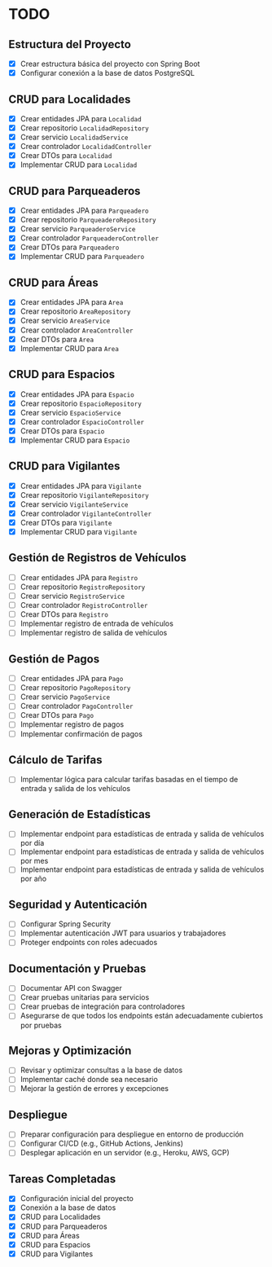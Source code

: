 # TODO

## Estructura del Proyecto

- [x] Crear estructura básica del proyecto con Spring Boot
- [x] Configurar conexión a la base de datos PostgreSQL

## CRUD para Localidades

- [x] Crear entidades JPA para `Localidad`
- [x] Crear repositorio `LocalidadRepository`
- [x] Crear servicio `LocalidadService`
- [x] Crear controlador `LocalidadController`
- [x] Crear DTOs para `Localidad`
- [x] Implementar CRUD para `Localidad`

## CRUD para Parqueaderos

- [x] Crear entidades JPA para `Parqueadero`
- [x] Crear repositorio `ParqueaderoRepository`
- [x] Crear servicio `ParqueaderoService`
- [x] Crear controlador `ParqueaderoController`
- [x] Crear DTOs para `Parqueadero`
- [x] Implementar CRUD para `Parqueadero`

## CRUD para Áreas

- [x] Crear entidades JPA para `Area`
- [x] Crear repositorio `AreaRepository`
- [x] Crear servicio `AreaService`
- [x] Crear controlador `AreaController`
- [x] Crear DTOs para `Area`
- [x] Implementar CRUD para `Area`

## CRUD para Espacios

- [x] Crear entidades JPA para `Espacio`
- [x] Crear repositorio `EspacioRepository`
- [x] Crear servicio `EspacioService`
- [x] Crear controlador `EspacioController`
- [x] Crear DTOs para `Espacio`
- [x] Implementar CRUD para `Espacio`

## CRUD para Vigilantes

- [x] Crear entidades JPA para `Vigilante`
- [x] Crear repositorio `VigilanteRepository`
- [x] Crear servicio `VigilanteService`
- [x] Crear controlador `VigilanteController`
- [x] Crear DTOs para `Vigilante`
- [x] Implementar CRUD para `Vigilante`

## Gestión de Registros de Vehículos

- [ ] Crear entidades JPA para `Registro`
- [ ] Crear repositorio `RegistroRepository`
- [ ] Crear servicio `RegistroService`
- [ ] Crear controlador `RegistroController`
- [ ] Crear DTOs para `Registro`
- [ ] Implementar registro de entrada de vehículos
- [ ] Implementar registro de salida de vehículos

## Gestión de Pagos

- [ ] Crear entidades JPA para `Pago`
- [ ] Crear repositorio `PagoRepository`
- [ ] Crear servicio `PagoService`
- [ ] Crear controlador `PagoController`
- [ ] Crear DTOs para `Pago`
- [ ] Implementar registro de pagos
- [ ] Implementar confirmación de pagos

## Cálculo de Tarifas

- [ ] Implementar lógica para calcular tarifas basadas en el tiempo de entrada y salida de los vehículos

## Generación de Estadísticas

- [ ] Implementar endpoint para estadísticas de entrada y salida de vehículos por día
- [ ] Implementar endpoint para estadísticas de entrada y salida de vehículos por mes
- [ ] Implementar endpoint para estadísticas de entrada y salida de vehículos por año

## Seguridad y Autenticación

- [ ] Configurar Spring Security
- [ ] Implementar autenticación JWT para usuarios y trabajadores
- [ ] Proteger endpoints con roles adecuados

## Documentación y Pruebas

- [ ] Documentar API con Swagger
- [ ] Crear pruebas unitarias para servicios
- [ ] Crear pruebas de integración para controladores
- [ ] Asegurarse de que todos los endpoints están adecuadamente cubiertos por pruebas

## Mejoras y Optimización

- [ ] Revisar y optimizar consultas a la base de datos
- [ ] Implementar caché donde sea necesario
- [ ] Mejorar la gestión de errores y excepciones

## Despliegue

- [ ] Preparar configuración para despliegue en entorno de producción
- [ ] Configurar CI/CD (e.g., GitHub Actions, Jenkins)
- [ ] Desplegar aplicación en un servidor (e.g., Heroku, AWS, GCP)

## Tareas Completadas

- [x] Configuración inicial del proyecto
- [x] Conexión a la base de datos
- [x] CRUD para Localidades
- [x] CRUD para Parqueaderos
- [x] CRUD para Áreas
- [x] CRUD para Espacios
- [x] CRUD para Vigilantes
